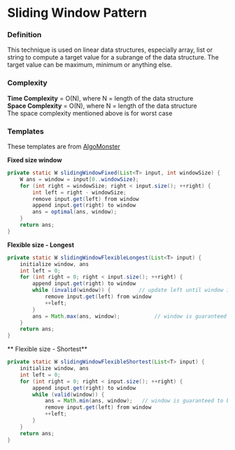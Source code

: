 # Sliding Window Pattern
### Definition
This technique is used on linear data structures, especially array, list or string to compute a target value for a subrange of the data structure. The target value can be maximum, minimum or anything else.

### Complexity
**Time Complexity** = O(N), where N = length of the data structure  
**Space Complexity** = O(N), where N = length of the data structure  
The space complexity mentioned above is for worst case  

### Templates
These templates are from [AlgoMonster](https://algo.monster/templates)

**Fixed size window**  
```Java
private static W slidingWindowFixed(List<T> input, int windowSize) {
    W ans = window = input[0..windowSize);
    for (int right = windowSize; right < input.size(); ++right) {
        int left = right - windowSize;
        remove input.get(left) from window
        append input.get(right) to window
        ans = optimal(ans, window);
    }
    return ans;
}
```

**Flexible size - Longest**
```Java
private static W slidingWindowFlexibleLongest(List<T> input) {
    initialize window, ans
    int left = 0;
    for (int right = 0; right < input.size(); ++right) {
        append input.get(right) to window
        while (invalid(window)) {         // update left until window is valid again
            remove input.get(left) from window
            ++left;
        }
        ans = Math.max(ans, window);           // window is guaranteed to be valid here
    }
    return ans;
}
```

** Flexible size - Shortest**
```Java
private static W slidingWindowFlexibleShortest(List<T> input) {
    initialize window, ans
    int left = 0;
    for (int right = 0; right < input.size(); ++right) {
        append input.get(right) to window
        while (valid(window)) {
            ans = Math.min(ans, window);   // window is guaranteed to be valid here
            remove input.get(left) from window
            ++left;
        }
    }
    return ans;
}
```

